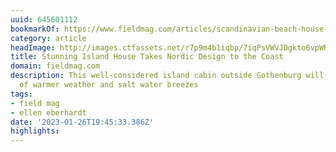 ```yaml
---
uuid: 645601112
bookmarkOf: https://www.fieldmag.com/articles/scandinavian-beach-house-villa-vassdal-gothenburg-sweden
category: article
headImage: http://images.ctfassets.net/r7p9m4b1iqbp/7iqPsVWVJDgkto6vpWRS0m/4acc0197eec9196f7fae80b1ddb1ea4f/Villa-Vassdal-Cabin-Sweden-Thumb.jpg?w=1000
title: Stunning Island House Takes Nordic Design to the Coast
domain: fieldmag.com
description: This well-considered island cabin outside Gothenburg will have you daydreaming
  of warmer weather and salt water breezes
tags:
- field mag
- ellen eberhardt
date: '2023-01-26T19:45:33.386Z'
highlights: 
---
```



